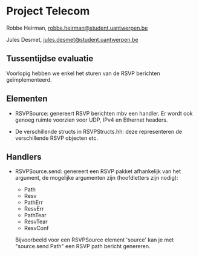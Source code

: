 
# Project Telecom

Robbe Heirman, robbe.heirman@student.uantwerpen.be

Jules Desmet, jules.desmet@student.uantwerpen.be

## Tussentijdse evaluatie

Voorlopig hebben we enkel het sturen van de RSVP berichten geïmplementeerd.

## Elementen

* RSVPSource: genereert RSVP berichten mbv een handler. Er wordt ook genoeg ruimte voorzien voor UDP, IPv4 en Ethernet headers.

* De verschillende structs in RSVPStructs.hh: deze representeren de verschillende RSVP objecten etc.

## Handlers

* RSVPSource.send: genereert een RSVP pakket afhankelijk van het argument, de mogelijke argumenten zijn (hoofdletters zijn nodig):

  * Path
  * Resv
  * PathErr
  * ResvErr
  * PathTear
  * ResvTear
  * ResvConf

   Bijvoorbeeld voor een RSVPSource element 'source' kan je met "source.send Path" een RSVP path bericht genereren.

